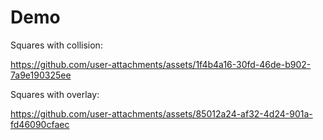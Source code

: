 # Demo #

Squares with collision:


https://github.com/user-attachments/assets/1f4b4a16-30fd-46de-b902-7a9e190325ee



Squares with overlay:



https://github.com/user-attachments/assets/85012a24-af32-4d24-901a-fd46090cfaec

